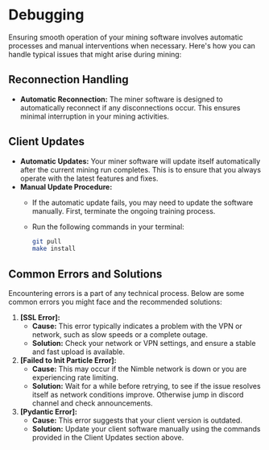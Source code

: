 # Debugging

Ensuring smooth operation of your mining software involves automatic processes and manual interventions when necessary. Here's how you can handle typical issues that might arise during mining:

## **Reconnection Handling**

* **Automatic Reconnection:** The miner software is designed to automatically reconnect if any disconnections occur. This ensures minimal interruption in your mining activities.

## **Client Updates**

* **Automatic Updates:** Your miner software will update itself automatically after the current mining run completes. This is to ensure that you always operate with the latest features and fixes.
* **Manual Update Procedure:**
  * If the automatic update fails, you may need to update the software manually. First, terminate the ongoing training process.
  *   Run the following commands in your terminal:

      ```bash
      git pull
      make install
      ```

## Common Errors and Solutions

Encountering errors is a part of any technical process. Below are some common errors you might face and the recommended solutions:

1. **\[SSL Error]:**
   * **Cause:** This error typically indicates a problem with the VPN or network, such as slow speeds or a complete outage.
   * **Solution:** Check your network or VPN settings, and ensure a stable and fast upload is available.
2. **\[Failed to Init Particle Error]:**
   * **Cause:** This may occur if the Nimble network is down or you are experiencing rate limiting.
   * **Solution:** Wait for a while before retrying, to see if the issue resolves itself as network conditions improve. Otherwise jump in discord channel and check announcements.&#x20;
3. **\[Pydantic Error]:**
   * **Cause:** This error suggests that your client version is outdated.
   * **Solution:** Update your client software manually using the commands provided in the Client Updates section above.
